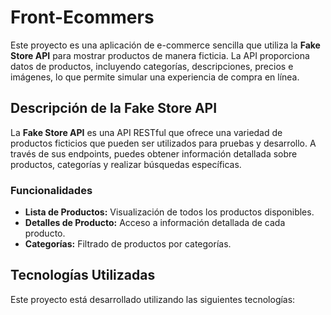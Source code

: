 # Front-Ecommers


Este proyecto es una aplicación de e-commerce sencilla que utiliza la **Fake Store API** para mostrar productos de manera ficticia. La API proporciona datos de productos, incluyendo categorías, descripciones, precios e imágenes, lo que permite simular una experiencia de compra en línea.

## Descripción de la Fake Store API

La **Fake Store API** es una API RESTful que ofrece una variedad de productos ficticios que pueden ser utilizados para pruebas y desarrollo. A través de sus endpoints, puedes obtener información detallada sobre productos, categorías y realizar búsquedas específicas.

### Funcionalidades

- **Lista de Productos:** Visualización de todos los productos disponibles.
- **Detalles de Producto:** Acceso a información detallada de cada producto.
- **Categorías:** Filtrado de productos por categorías.

## Tecnologías Utilizadas

Este proyecto está desarrollado utilizando las siguientes tecnologías:


